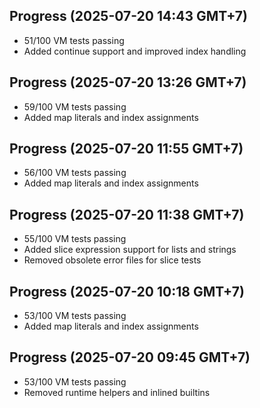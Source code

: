 ## Progress (2025-07-20 14:43 GMT+7)
- 51/100 VM tests passing
- Added continue support and improved index handling

## Progress (2025-07-20 13:26 GMT+7)
- 59/100 VM tests passing
- Added map literals and index assignments

## Progress (2025-07-20 11:55 GMT+7)
- 56/100 VM tests passing
- Added map literals and index assignments

## Progress (2025-07-20 11:38 GMT+7)
- 55/100 VM tests passing
- Added slice expression support for lists and strings
- Removed obsolete error files for slice tests

## Progress (2025-07-20 10:18 GMT+7)
- 53/100 VM tests passing
- Added map literals and index assignments

## Progress (2025-07-20 09:45 GMT+7)
- 53/100 VM tests passing
- Removed runtime helpers and inlined builtins
